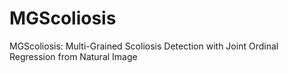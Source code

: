 # MGScoliosis
MGScoliosis: Multi-Grained Scoliosis Detection with Joint Ordinal Regression from Natural Image
